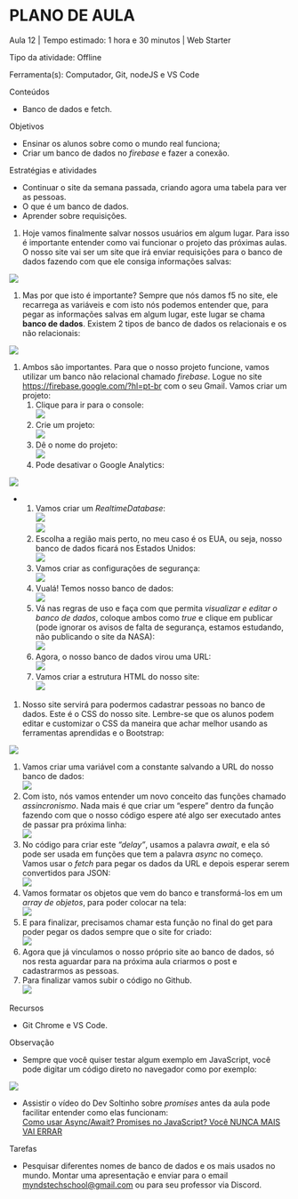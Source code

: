 # __PLANO DE AULA__

Aula 12 | Tempo estimado: 1 hora e 30 minutos | Web Starter

Tipo da atividade: Offline

Ferramenta\(s\): Computador, Git, nodeJS e VS Code

Conteúdos

- Banco de dados e fetch\.

Objetivos

- Ensinar os alunos sobre como o mundo real funciona;
- Criar um banco de dados no *firebase* e fazer a conexão\.

Estratégias e atividades

- Continuar o site da semana passada, criando agora uma tabela para ver as pessoas\.
- O que é um banco de dados\.
- Aprender sobre requisições\.

1. Hoje vamos finalmente salvar nossos usuários em algum lugar\. Para isso é importante entender como vai funcionar o projeto das próximas aulas\. O nosso site vai ser um site que irá enviar requisições para o banco de dados fazendo com que ele consiga informações salvas:  
  


![](https://raw.githubusercontent.com/YanBarbosaLouzada/docx-to-md/master/imagens/img_1758130601333384500.png)

1. Mas por que isto é importante? Sempre que nós damos f5 no site, ele recarrega as variáveis e com isto nós podemos entender que, para pegar as informações salvas em algum lugar, este lugar se chama __banco de dados__\. Existem 2 tipos de banco de dados os relacionais e os não relacionais:

  
![](https://raw.githubusercontent.com/YanBarbosaLouzada/docx-to-md/master/imagens/img_1758130601335385100.png)

1. Ambos são importantes\. Para que o nosso projeto funcione, vamos utilizar um banco não relacional chamado *firebase*\. Logue no site [https://firebase\.google\.com/?hl=pt\-br](https://firebase.google.com/?hl=pt-br) com o seu Gmail\. Vamos criar um projeto:
	1. Clique para ir para o console:  
![](https://raw.githubusercontent.com/YanBarbosaLouzada/docx-to-md/master/imagens/img_1758130601337384100.png)
	2. Crie um projeto:  
![](https://raw.githubusercontent.com/YanBarbosaLouzada/docx-to-md/master/imagens/img_1758130601339387300.png)
	3. Dê o nome do projeto:  
![](https://raw.githubusercontent.com/YanBarbosaLouzada/docx-to-md/master/imagens/img_1758130601341386700.png)
	4. Pode desativar o Google Analytics:  


![](https://raw.githubusercontent.com/YanBarbosaLouzada/docx-to-md/master/imagens/img_1758130601343529200.png)

- 
	1. Vamos criar um *RealtimeDatabase*:  
![](https://raw.githubusercontent.com/YanBarbosaLouzada/docx-to-md/master/imagens/img_1758130601345529000.png)  
![](https://raw.githubusercontent.com/YanBarbosaLouzada/docx-to-md/master/imagens/img_1758130601347528000.png)
	2. Escolha a região mais perto, no meu caso é os EUA, ou seja, nosso banco de dados ficará nos Estados Unidos:  
![](https://raw.githubusercontent.com/YanBarbosaLouzada/docx-to-md/master/imagens/img_1758130601349528400.png)
	3. Vamos criar as configurações de segurança:  
![](https://raw.githubusercontent.com/YanBarbosaLouzada/docx-to-md/master/imagens/img_1758130601351529200.png)
	4. Vualá\! Temos nosso banco de dados:  
![](https://raw.githubusercontent.com/YanBarbosaLouzada/docx-to-md/master/imagens/img_1758130601353672200.png)
	5. Vá nas regras de uso e faça com que permita *visualizar e editar o banco de dados*, coloque ambos como *true* e clique em publicar \(pode ignorar os avisos de falta de segurança, estamos estudando, não publicando o site da NASA\):  
![](https://raw.githubusercontent.com/YanBarbosaLouzada/docx-to-md/master/imagens/img_1758130601355671600.png) 
	6. Agora, o nosso banco de dados virou uma URL:  
![](https://raw.githubusercontent.com/YanBarbosaLouzada/docx-to-md/master/imagens/img_1758130601358670800.png)
	7. Vamos criar a estrutura HTML do nosso site:  
![](https://raw.githubusercontent.com/YanBarbosaLouzada/docx-to-md/master/imagens/img_1758130601360672200.png)

1. Nosso site servirá para podermos cadastrar pessoas no banco de dados\. Este é o CSS do nosso site\. Lembre\-se que os alunos podem editar e customizar o CSS da maneira que achar melhor usando as ferramentas aprendidas e o Bootstrap:  


![](https://raw.githubusercontent.com/YanBarbosaLouzada/docx-to-md/master/imagens/img_1758130601361670700.png)

1. Vamos criar uma variável com a constante salvando a URL do nosso banco de dados:  
![](https://raw.githubusercontent.com/YanBarbosaLouzada/docx-to-md/master/imagens/img_1758130601363824200.png)
2. Com isto, nós vamos entender um novo conceito das funções chamado *assincronismo*\. Nada mais é que criar um “espere” dentro da função fazendo com que o nosso código espere até algo ser executado antes de passar pra próxima linha:  
![](https://raw.githubusercontent.com/YanBarbosaLouzada/docx-to-md/master/imagens/img_1758130601364824500.png)
3. No código para criar este *“delay”*, usamos a palavra *await*, e ela só pode ser usada em funções que tem a palavra *async* no começo\. Vamos usar o *fetch* para pegar os dados da URL e depois esperar serem convertidos para JSON:  
![](https://raw.githubusercontent.com/YanBarbosaLouzada/docx-to-md/master/imagens/img_1758130601366823900.png)
4. Vamos formatar os objetos que vem do banco e transformá\-los em um *array de objetos*, para poder colocar na tela:  
![](https://raw.githubusercontent.com/YanBarbosaLouzada/docx-to-md/master/imagens/img_1758130601367824100.png)
5. E para finalizar, precisamos chamar esta função no final do get para poder pegar os dados sempre que o site for criado:  
![](https://raw.githubusercontent.com/YanBarbosaLouzada/docx-to-md/master/imagens/img_1758130601369824700.png)
6. Agora que já vinculamos o nosso próprio site ao banco de dados, só nos resta aguardar para na próxima aula criarmos o post e cadastrarmos as pessoas\.
7. Para finalizar vamos subir o código no Github\.  
![](https://raw.githubusercontent.com/YanBarbosaLouzada/docx-to-md/master/imagens/img_1758130601371827600.png)	

Recursos

- Git Chrome e VS Code\.

Observação

- Sempre que você quiser testar algum exemplo em JavaScript, você pode digitar um código direto no navegador como por exemplo:  


![](https://raw.githubusercontent.com/YanBarbosaLouzada/docx-to-md/master/imagens/img_1758130601373053600.png)

- Assistir o vídeo do Dev Soltinho sobre *promises* antes da aula pode facilitar entender como elas funcionam:  
[Como usar Async/Await? Promises no JavaScript? Você NUNCA MAIS VAI ERRAR](https://www.youtube.com/watch?v=q28lfkBd9F4)

Tarefas

- Pesquisar diferentes nomes de banco de dados e os mais usados no mundo\. Montar uma apresentação e enviar para o email [myndstechschool@gmail\.com](mailto:myndstechschool@gmail.com) ou para seu professor via Discord\.

